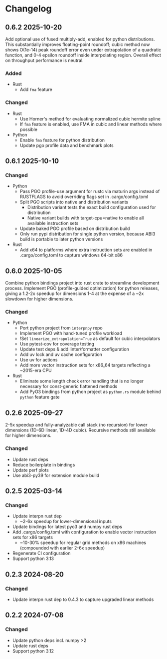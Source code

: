 # Changelog

## 0.6.2 2025-10-20

Add optional use of fused multiply-add, enabled for python distributions.
This substantially improves floating-point roundoff; cubic method now shows
O(1e-14) peak roundoff error even under extrapolation of a quadratic function,
and 0-4 epsilon roundoff inside interpolating region.
Overall effect on throughput performance is neutral.

### Added

* Rust
  * Add `fma` feature

### Changed

* Rust
  * Use Horner's method for evaluating normalized cubic hermite spline
  * If `fma` feature is enabled, use FMA in cubic and linear methods where possible
* Python
  * Enable `fma` feature for python distribution
  * Update pgo profile data and benchmark plots

## 0.6.1 2025-10-10

### Changed

* Python
  * Pass PGO profile-use argument for rustc via maturin args instead of RUSTFLAGS to avoid overriding flags set in .cargo/config.toml
  * Split PGO scripts into native and distribution variants
    * Distribution variant tests the exact build configuration used for distribution
    * Native variant builds with target-cpu=native to enable all available instruction sets
  * Update baked PGO profile based on distribution build
  * Only run pypi distribution for single python version, because ABI3 build is portable to later python versions
* Rust
  * Add x64 to platforms where extra instruction sets are enabled in .cargo/config.toml to capture windows 64-bit x86

## 0.6.0 2025-10-05

Combine python bindings project into rust crate to streamline development process.
Implement PGO (profile-guided optimization) for python releases, giving a 1.2-2x speedup for
dimensions 1-4 at the expense of a ~2x slowdown for higher dimensions.

### Changed

* Python
  * Port python project from `interpnpy` repo
  * Implement PGO with hand-tuned profile workload
  * !Set `linearize_extrapolation=True` as default for cubic interpolators
  * Use pytest-cov for coverage testing
  * Update test deps & add linter/formatter configuration
  * Add uv lock and uv cache configuration
  * Use uv for actions
  * Add more vector instruction sets for x86_64 targets reflecting a ~2015-era CPU
* Rust
  * Eliminate some length check error handling that is no longer necessary for const-generic flattened methods
  * Add PyO3 bindings from python project as `python.rs` module behind `python` feature gate

## 0.2.6 2025-09-27

2-5x speedup and fully-analyzable call stack (no recursion) for lower dimensions
(1D-6D linear, 1D-4D cubic). Recursive methods still available for higher dimensions.

### Changed

* Update rust deps
* Reduce boilerplate in bindings
* Update perf plots
* Use abi3-py39 for extension module build

## 0.2.5 2025-03-14

### Changed

* Update interpn rust dep
  * ~2-6x speedup for lower-dimensional inputs
* Update bindings for latest pyo3 and numpy rust deps
* Add .cargo/config.toml with configuration to enable vector instruction sets for x86 targets
  * ~10-30% speedup for regular grid methods on x86 machines (compounded with earlier 2-6x speedup)
* Regenerate CI configuration
* Support python 3.13

## 0.2.3 2024-08-20

### Changed

* Update interpn rust dep to 0.4.3 to capture upgraded linear methods

## 0.2.2 2024-07-08

### Changed

* Update python deps incl. numpy >2
* Update rust deps
* Support python 3.12

